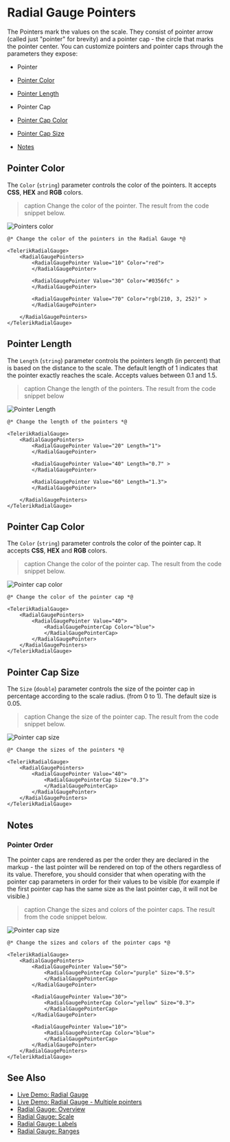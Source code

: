 
# Radial Gauge Pointers

The Pointers mark the values on the scale. They consist of pointer arrow (called just "pointer" for brevity) and a pointer cap - the circle that marks the pointer center. You can customize pointers and pointer caps through the parameters they expose:

* Pointer

* [Pointer Color](#pointer-color)

* [Pointer Length](#pointer-length)

* Pointer Cap

* [Pointer Cap Color](#pointer-cap-color)

* [Pointer Cap Size](#pointer-cap-size)

* [Notes](#notes)

## Pointer Color

The `Color` (`string`) parameter controls the color of the pointers. It accepts **CSS**, **HEX** and **RGB** colors.

>caption Change the color of the pointer. The result from the code snippet below.

![Pointers color](images/pointer-color.png)

````RAZOR
@* Change the color of the pointers in the Radial Gauge *@

<TelerikRadialGauge>
    <RadialGaugePointers>
        <RadialGaugePointer Value="10" Color="red">
        </RadialGaugePointer>

        <RadialGaugePointer Value="30" Color="#0356fc" >
        </RadialGaugePointer>

        <RadialGaugePointer Value="70" Color="rgb(210, 3, 252)" >
        </RadialGaugePointer>

    </RadialGaugePointers>
</TelerikRadialGauge>
````

## Pointer Length

The `Length` (`string`) parameter controls the pointers length (in percent) that is based on the distance to the scale. The default length of 1 indicates that the pointer exactly reaches the scale. Accepts values between 0.1 and 1.5.

>caption Change the length of the pointers. The result from the code snippet below

![Pointer Length](images/pointer-length.png)

````RAZOR
@* Change the length of the pointers *@

<TelerikRadialGauge>
    <RadialGaugePointers>
        <RadialGaugePointer Value="20" Length="1">
        </RadialGaugePointer>

        <RadialGaugePointer Value="40" Length="0.7" >
        </RadialGaugePointer>

        <RadialGaugePointer Value="60" Length="1.3">
        </RadialGaugePointer>

    </RadialGaugePointers>
</TelerikRadialGauge>
````

## Pointer Cap Color

The `Color` (`string`) parameter controls the color of the pointer cap. It accepts **CSS**, **HEX** and **RGB** colors.

>caption Change the color of the pointer cap. The result from the code snippet below.

![Pointer cap color](images/pointer-cap-color.png)

````RAZOR
@* Change the color of the pointer cap *@

<TelerikRadialGauge>
    <RadialGaugePointers>
        <RadialGaugePointer Value="40">
            <RadialGaugePointerCap Color="blue">
            </RadialGaugePointerCap>
        </RadialGaugePointer>       
    </RadialGaugePointers>
</TelerikRadialGauge>
````

## Pointer Cap Size

The `Size` (`double`) parameter controls the size of the pointer cap in percentage according to the scale radius. (from 0 to 1). The default size is 0.05.

>caption Change the size of the pointer cap. The result from the code snippet below.

![Pointer cap size](images/pointer-cap-size.png)

````RAZOR
@* Change the sizes of the pointers *@ 

<TelerikRadialGauge>
    <RadialGaugePointers>
        <RadialGaugePointer Value="40">
            <RadialGaugePointerCap Size="0.3">
            </RadialGaugePointerCap>
        </RadialGaugePointer>       
    </RadialGaugePointers>
</TelerikRadialGauge>
````

## Notes

### Pointer Order

The pointer caps are rendered as per the order they are declared in the markup - the last pointer will be rendered on top of the others regardless of its value. Therefore, you should consider that when operating with the pointer cap parameters in order for their values to be visible (for example if the first pointer cap has the same size as the last pointer cap, it will not be visible.)

>caption Change the sizes and colors of the pointer caps. The result from the code snippet below.

![Pointer cap size](images/pointer-cap-size-and-color.png)

````RAZOR
@* Change the sizes and colors of the pointer caps *@ 

<TelerikRadialGauge>
    <RadialGaugePointers>
        <RadialGaugePointer Value="50">
            <RadialGaugePointerCap Color="purple" Size="0.5">
            </RadialGaugePointerCap>
        </RadialGaugePointer>

        <RadialGaugePointer Value="30">
            <RadialGaugePointerCap Color="yellow" Size="0.3">
            </RadialGaugePointerCap>
        </RadialGaugePointer>

        <RadialGaugePointer Value="10">
            <RadialGaugePointerCap Color="blue">
            </RadialGaugePointerCap>
        </RadialGaugePointer>
    </RadialGaugePointers>
</TelerikRadialGauge>
````

## See Also

* [Live Demo: Radial Gauge](https://demos.telerik.com/blazor-ui/radialgauge/overview)
* [Live Demo: Radial Gauge - Multiple pointers](https://demos.telerik.com/blazor-ui/radialgauge/multiple-pointers)
* [Radial Gauge: Overview](slug:radial-gauge-overview)
* [Radial Gauge: Scale](slug:radial-gauge-scale)
* [Radial Gauge: Labels](slug:radial-gauge-labels)
* [Radial Gauge: Ranges](slug:radial-gauge-ranges)

